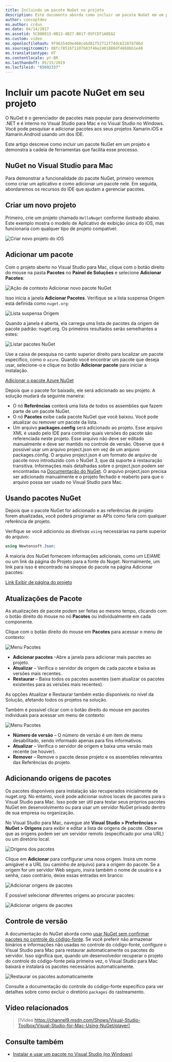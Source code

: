 ```yaml
---
title: Incluindo um pacote NuGet no projeto
description: Este documento aborda como incluir um pacote NuGet em um projeto Xamarin. Ele explica a descoberta e download de um pacote, apresentando também os recursos de integração do IDE.
author: conceptdev
ms.author: crdun
ms.date: 04/14/2017
ms.assetid: 5C800815-0B13-4B27-B017-95FCEF1A0EA2
ms.custom: video
ms.openlocfilehash: 9f96354d9e460cebd81f52712f74dc6226f8706d
ms.sourcegitcommit: 08fc78516f1107b83f46e2401888df4868bb1e40
ms.translationtype: HT
ms.contentlocale: pt-BR
ms.lasthandoff: 05/15/2019
ms.locfileid: "65692337"
---
```

# <a name="include-a-nuget-package-in-your-project"></a>Incluir um pacote NuGet em seu projeto

O NuGet é o gerenciador de pacotes mais popular para desenvolvimento .NET e é interno no Visual Studio para Mac e no Visual Studio no Windows. Você pode pesquisar e adicionar pacotes aos seus projetos Xamarin.iOS e Xamarin.Android usando um dos IDE.

Este artigo descreve como incluir um pacote NuGet em um projeto e demonstra a cadeia de ferramentas que facilita esse processo.

## <a name="nuget-in-visual-studio-for-mac"></a>NuGet no Visual Studio para Mac

Para demonstrar a funcionalidade do pacote NuGet, primeiro veremos como criar um aplicativo e como adicionar um pacote nele. Em seguida, abordaremos os recursos do IDE que ajudam a gerenciar pacotes.

## <a name="create-a-new-project"></a>Criar um novo projeto

Primeiro, crie um projeto chamado `HelloNuget` conforme ilustrado abaixo. Este exemplo mostra o modelo de Aplicativo de exibição única do iOS, mas funcionaria com qualquer tipo de projeto compatível:

![Criar novo projeto do iOS](media/nuget-walkthrough-NewProject.png)

## <a name="adding-a-package"></a>Adicionar um pacote

Com o projeto aberto no Visual Studio para Mac, clique com o botão direito do mouse na pasta **Pacotes** no **Painel de Soluções** e selecione **Adicionar Pacotes**:

![Ação de contexto Adicionar novo pacote NuGet](media/nuget-walkthrough-PackagesMenu.png)

Isso inicia a janela **Adicionar Pacotes**. Verifique se a lista suspensa Origem está definida como `nuget.org`:

![Lista suspensa Origem](media/nuget-walkthrough-Source.png)

Quando a janela é aberta, ela carrega uma lista de pacotes da origem de pacote padrão: nuget.org. Os primeiros resultados serão semelhantes a estes:

![Listar pacotes NuGet](media/nuget-walkthrough-AddPackages1.png)

Use a caixa de pesquisa no canto superior direito para localizar um pacote específico, como o `azure`. Quando você encontrar um pacote que deseja usar, selecione-o e clique no botão **Adicionar pacote** para iniciar a instalação.

[Adicionar o pacote Azure NuGet](media/nuget-walkthrough-AddPackages2.png)

Depois que o pacote for baixado, ele será adicionado ao seu projeto. A solução mudará da seguinte maneira:

* O nó **Referências** conterá uma lista de todos os assemblies que fazem parte de um pacote NuGet.
* O nó **Pacotes** exibe cada pacote NuGet que você baixou. Você pode atualizar ou remover um pacote da lista.
* Um arquivo **packages.config** será adicionado ao projeto. Esse arquivo XML é usado pelo IDE para controlar quais versões do pacote são referenciada neste projeto. Esse arquivo não deve ser editado manualmente e deve ser mantido no controle de versão. Observe que é possível usar um arquivo project.json em vez de um arquivo packages.config. O arquivo project.json é um formato de arquivo de pacote novo introduzido com o NuGet 3, que dá suporte à restauração transitiva. Informações mais detalhadas sobre o project.json podem ser encontradas na [Documentação do NuGet](https://docs.microsoft.com/NuGet/Schema/Project-Json). O arquivo project.json precisa ser adicionado manualmente e o projeto fechado e reaberto para que o arquivo possa ser usado no Visual Studio para Mac.

## <a name="using-nuget-packages"></a>Usando pacotes NuGet

Depois que o pacote NuGet for adicionado e as referências de projeto forem atualizadas, você poderá programar as APIs como faria com qualquer referência de projeto.

Verifique se você adicionou as diretivas `using` necessárias na parte superior do arquivo:

```csharp
using Newtonsoft.Json;
```

A maioria dos NuGet fornecem informações adicionais, como um LEIAME ou um link da página do Projeto para a fonte do Nuget. Normalmente, um link para isso é encontrado na sinopse do pacote na página Adicionar pacotes:

[Link Exibir de página do projeto](media/nuget-walkthrough-project-page.png)

<a name="Package_Updates" class="injected"></a>

## <a name="package-updates"></a>Atualizações de Pacote

As atualizações de pacote podem ser feitas ao mesmo tempo, clicando com o botão direito do mouse no nó **Pacotes** ou individualmente em cada componente.

Clique com o botão direito do mouse em **Pacotes** para acessar o menu de contexto:

![Menu Pacotes](media/nuget-walkthrough-PackagesMenu.png)

* **Adicionar pacotes** –Abre a janela para adicionar mais pacotes ao projeto.
* **Atualizar** – Verifica o servidor de origem de cada pacote e baixa as versões mais recentes.
* **Restaurar** – Baixa todos os pacotes ausentes (sem atualizar os pacotes existentes para as versões mais recentes).

As opções Atualizar e Restaurar também estão disponíveis no nível da Solução, afetando todos os projetos na solução.

Também é possível clicar com o botão direito do mouse em pacotes individuais para acessar um menu de contexto:

![Menu Pacotes](media/nuget-walkthrough-PackageMenu.png)

* **Número de versão** – O número de versão é um item de menu desabilitado, sendo informado apenas para fins informativos.
* **Atualizar** – Verifica o servidor de origem e baixa uma versão mais recente (se houver).
* **Remover** – Remove o pacote desse projeto e os assemblies relevantes das Referências do projeto.

## <a name="adding-package-sources"></a>Adicionando origens de pacotes

Os pacotes disponíveis para instalação são recuperados inicialmente de nuget.org. No entanto, você pode adicionar outros locais de pacotes para o Visual Studio para Mac. Isso pode ser útil para testar seus próprios pacotes NuGet em desenvolvimento ou para usar um servidor NuGet privado dentro de sua empresa ou organização.

No Visual Studio para Mac, navegue até **Visual Studio > Preferências > NuGet > Origens** para exibir e editar a lista de origens de pacote. Observe que as origens podem ser um servidor remoto (especificado por uma URL) ou um diretório local.

![Origens dos pacotes](media/nuget-walkthrough-PackageSource.png)

Clique em **Adicionar** para configurar uma nova origem. Insira um nome amigável e a URL (ou caminho de arquivo) para a origem do pacote. Se a origem for um servidor Web seguro, insira também o nome de usuário e a senha, caso contrário, deixe essas entradas em branco:

![Adicionar origens de pacotes](media/nuget-walkthrough-PackageSource2.png)

É possível selecionar diferentes origens ao procurar pacotes:

![Adicionar origens de pacotes](media/nuget-walkthrough-PackageSource3.png)

## <a name="version-control"></a>Controle de versão

A documentação do NuGet aborda como [usar NuGet sem confirmar pacotes no controle do código-fonte](/nuget/consume-packages/packages-and-source-control). Se você preferir não armazenar binários e informações não usadas no controle do código-fonte, configure o Visual Studio para Mac para restaurar automaticamente os pacotes do servidor. Isso significa que, quando um desenvolvedor recuperar o projeto do controle do código-fonte pela primeira vez, o Visual Studio para Mac baixará e instalará os pacotes necessários automaticamente.

![Restaurar os pacotes automaticamente](media/nuget-walkthrough-AutoRestore.png)

Consulte a documentação do controle do código-fonte específico para ver detalhes sobre como excluir o diretório `packages` do rastreamento.

## <a name="related-video"></a>Vídeo relacionados

> [!Video https://channel9.msdn.com/Shows/Visual-Studio-Toolbox/Visual-Studio-for-Mac-Using-NuGet/player]

## <a name="see-also"></a>Consulte também

* [Instalar e usar um pacote no Visual Studio (no Windows)](/nuget/quickstart/install-and-use-a-package-in-visual-studio)
